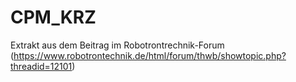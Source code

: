 # CPM_KRZ
Extrakt aus dem Beitrag im Robotrontrechnik-Forum
(https://www.robotrontechnik.de/html/forum/thwb/showtopic.php?threadid=12101)
